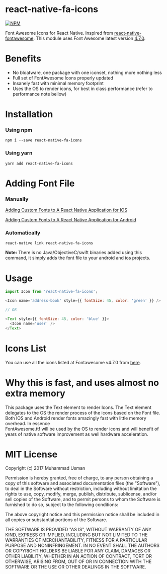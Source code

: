 # react-native-fa-icons

[![NPM](https://nodei.co/npm/react-native-fa-icons.png)](https://npmjs.org/package/react-native-fa-icons)


Font Awesome Icons for React Native. Inspired from [react-native-fontawesome](https://github.com/entria/react-native-fontawesome). This module uses Font Awesome latest version [4.7.0](http://fontawesome.io/assets/font-awesome-4.7.0.zip).


# Benefits
- No bloatware, one package with one iconset, nothing more nothing less
- Full set of FontAwesome Icons properly updated
- Insanely fast with minimal memory footprint
- Uses the OS to render icons, for best in class performance (refer to performance note bellow)


# Installation

### Using npm
`npm i --save react-native-fa-icons`

### Using yarn

`yarn add react-native-fa-icons`

# Adding Font File

### Manually

[Adding Custom Fonts to A React Native Application for IOS](https://medium.com/@dabit3/adding-custom-fonts-to-react-native-b266b41bff7f)

[Adding Custom Fonts to A React Native Application for Android](https://medium.com/@gattermeier/custom-fonts-in-react-native-for-android-b8a331a7d2a7)

### Automatically

`react-native link react-native-fa-icons`

**Note:** There is no Java/ObjectiveC/swift binaries added using this command, it simply adds the font file to your android and ios projects.



# Usage
```javascript
import Icon from 'react-native-fa-icons';

<Icon name='address-book' style={{ fontSize: 45, color: 'green' }} />

// OR

<Text style={{ fontSize: 45, color: 'blue' }}>
  <Icon name='user' />
</Text>
```


# Icons List
You can use all the icons listed at Fontawesome v4.7.0 from [here]((http://fontawesome.io/icons/)).

# Why this is fast, and uses almost no extra memory
This package uses the Text element to render Icons. The Text element delegates
to the OS the render process of the icons based on the Font file.
Both IOS and Android render fonts amazingly fast with little memory overhead. In essence  
FontAwesome.ttf will be used by the OS to render icons and will benefit of years
of native software improvement as well hardware acceleration.

# MIT License

Copyright (c) 2017 Muhammad Usman

Permission is hereby granted, free of charge, to any person obtaining a copy
of this software and associated documentation files (the "Software"), to deal
in the Software without restriction, including without limitation the rights
to use, copy, modify, merge, publish, distribute, sublicense, and/or sell
copies of the Software, and to permit persons to whom the Software is
furnished to do so, subject to the following conditions:

The above copyright notice and this permission notice shall be included in all
copies or substantial portions of the Software.

THE SOFTWARE IS PROVIDED "AS IS", WITHOUT WARRANTY OF ANY KIND, EXPRESS OR
IMPLIED, INCLUDING BUT NOT LIMITED TO THE WARRANTIES OF MERCHANTABILITY,
FITNESS FOR A PARTICULAR PURPOSE AND NONINFRINGEMENT. IN NO EVENT SHALL THE
AUTHORS OR COPYRIGHT HOLDERS BE LIABLE FOR ANY CLAIM, DAMAGES OR OTHER
LIABILITY, WHETHER IN AN ACTION OF CONTRACT, TORT OR OTHERWISE, ARISING FROM,
OUT OF OR IN CONNECTION WITH THE SOFTWARE OR THE USE OR OTHER DEALINGS IN THE
SOFTWARE.